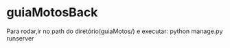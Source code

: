 # guiaMotosBack
Para rodar,ir no path do diretório(guiaMotos/) e executar:
python manage.py runserver